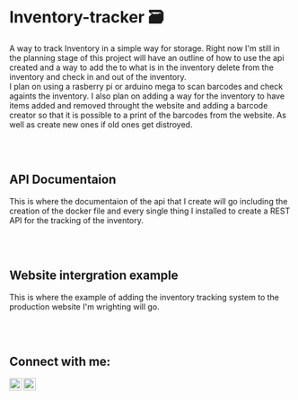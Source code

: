 # Inventory-tracker 🗃

A way to track Inventory in a simple way for storage. Right now I'm still in the planning stage of this project will have an outline of how to use the api created and a way to add the to what is in the inventory delete from the inventory and check in and out of the inventory.
<br>
I plan on using a rasberry pi or arduino mega to scan barcodes and check againts the inventory. I also plan on adding a way for the inventory to have items added and removed throught the website and adding a barcode creator so that it is possible to a print of the barcodes from the website. As well as create new ones if old ones get distroyed.

<br>
<br>

## API Documentaion

This is where the documentaion of the api that I create will go including the creation of the docker file and every single thing I installed to create a REST API for the tracking of the inventory.

<br>
<br>

## Website intergration example

This is where the example of adding the inventory tracking system to the production website I'm wrighting will go.

<br>
<br>

## Connect with me:

[<img align="left" alt="codeSTACKr | Twitter" width="22px" src="https://cdn.jsdelivr.net/npm/simple-icons@v3/icons/twitter.svg" />][twitter]
[<img align="left" alt="codeSTACKr | Instagram" width="22px" src="https://cdn.jsdelivr.net/npm/simple-icons@v3/icons/instagram.svg" />][instagram]

<br />

[twitter]: https://twitter.com/XeTENcO
[instagram]: https://instagram.com/nathaniel.chang
